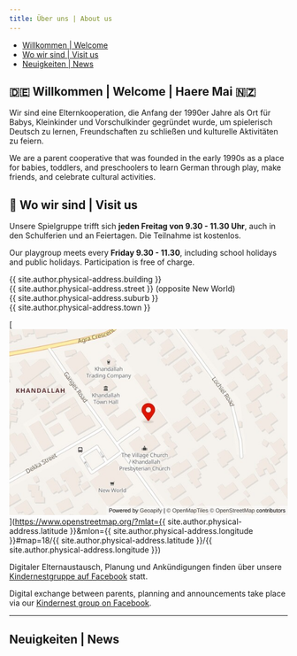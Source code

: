 ```yaml
---
title: Über uns | About us
---
```


* [Willkommen \| Welcome](#-willkommen--welcome--haere-mai-)
* [Wo wir sind \| Visit us](#-wo-wir-sind--visit-us)
* [Neuigkeiten \| News](#neuigkeiten--news)

## 🇩🇪 Willkommen | Welcome | Haere Mai 🇳🇿

​Wir sind eine Elternkooperation, die Anfang der 1990er Jahre als Ort für Babys, Kleinkinder und Vorschulkinder gegründet wurde, um spielerisch Deutsch zu lernen, Freundschaften zu schließen und kulturelle Aktivitäten zu feiern.

We are a parent cooperative that was founded in the early 1990s as a place for babies, toddlers, and preschoolers to learn German through play, make friends, and celebrate cultural activities.

## 📍 Wo wir sind | Visit us

Unsere Spielgruppe trifft sich **jeden Freitag von 9.30 - 11.30 Uhr**, auch in den Schulferien und an Feiertagen.
Die Teilnahme ist kostenlos.

Our playgroup meets every **Friday 9.30 - 11.30**, including school holidays and public holidays.
Participation is free of charge.

{{ site.author.physical-address.building }}  
{{ site.author.physical-address.street }} (opposite New World)  
{{ site.author.physical-address.suburb }}  
{{ site.author.physical-address.town }}

[![A map of the playgroup location](/assets/staticmap.jpg "{{ site.author.physical-address.street }}, {{ site.author.physical-address.suburb }}, {{ site.author.physical-address.town }}")](https://www.openstreetmap.org/?mlat={{ site.author.physical-address.latitude }}&mlon={{ site.author.physical-address.longitude }}#map=18/{{ site.author.physical-address.latitude }}/{{ site.author.physical-address.longitude }})

Digitaler Elternaustausch, Planung und Ankündigungen finden über unsere [Kindernestgruppe auf Facebook](https://www.facebook.com/kindernestnz) statt.

Digital exchange between parents, planning and announcements take place via our [Kindernest group on Facebook](https://www.facebook.com/kindernestnz).

---

## Neuigkeiten | News